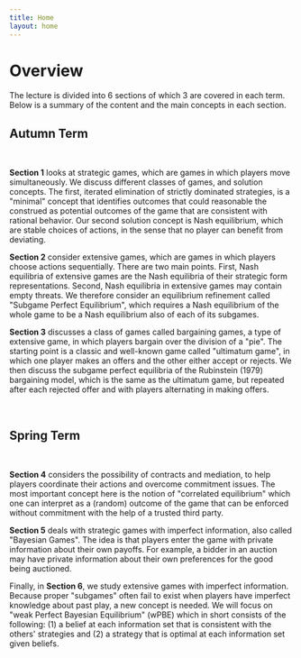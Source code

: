 ```yaml
---
title: Home
layout: home
---
```


# Overview 

The lecture is divided into 6 sections of which 3 are covered in each term. Below is a summary of the content and the main concepts in each section. 
<br>

## Autumn Term
<br>

**Section 1** looks at strategic games, which are games in which players move simultaneously. We discuss different classes of games, and solution concepts. The first, iterated elimination of strictly dominated strategies, is a "minimal" concept that identifies outcomes that could reasonable the construed as potential outcomes of the game that are consistent with rational behavior. Our second solution concept is Nash equilibrium, which are stable choices of actions, in the sense that no player can benefit from deviating. 
<!-- We then extend these notions to mixed strategies. Mixing means that each player, secretly chooses an action at random, for example by throwing a coin, or by choosing randomly in their head.  -->

**Section 2** consider extensive games, which are games in which players choose actions sequentially. There are two main points. First, Nash equilibria of extensive games are the Nash equilibria of their strategic form representations. Second, Nash equilibria in extensive games may contain empty threats. We therefore consider an equilibrium refinement called "Subgame Perfect Equilibrium", which requires a Nash equilibrium of the whole game to be a Nash equilibrium also of each of its subgames. 

**Section 3** discusses a class of games called bargaining games, a type of extensive game, in which players bargain over the division of a "pie". The starting point is a classic and well-known game called "ultimatum game", in which one player makes an offers and the other either accept or rejects. We then discuss the subgame perfect equilibria of the Rubinstein (1979) bargaining model, which is the same as the ultimatum game, but repeated after each rejected offer and with players alternating in making offers. 

<br>

## Spring Term
<br>

**Section 4** considers the possibility of contracts and mediation, to help players coordinate their actions and overcome commitment issues. The most important concept here is the notion of "correlated equilibrium" which one can interpret as a (random) outcome of the game that can be enforced without commitment with the help of a trusted third party. 

**Section 5** deals with strategic games with imperfect information, also called "Bayesian Games". The idea is that players enter the game with private information about their own payoffs. For example, a bidder in an auction may have private information about their own preferences for the good being auctioned. 

Finally, in **Section 6**, we study extensive games with imperfect information. Because proper "subgames" often fail to exist when players have imperfect knowledge about past play, a new concept is needed. We will focus on "weak Perfect Bayesian Equilibrium" (wPBE) which in short consists of the following: (1) a belief at each information set that is consistent with the others' strategies and (2) a strategy that is optimal at each information set given beliefs. 
